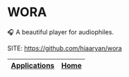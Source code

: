# WORA

 🎧 A beautiful player for audiophiles.

 SITE: https://github.com/hiaaryan/wora

 | [Applications](https://portable-linux-apps.github.io/apps.html) | [Home](https://portable-linux-apps.github.io)
 | --- | --- |
